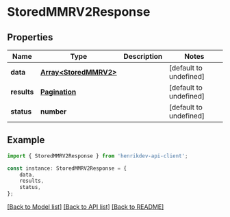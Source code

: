# StoredMMRV2Response


## Properties

Name | Type | Description | Notes
------------ | ------------- | ------------- | -------------
**data** | [**Array&lt;StoredMMRV2&gt;**](StoredMMRV2.md) |  | [default to undefined]
**results** | [**Pagination**](Pagination.md) |  | [default to undefined]
**status** | **number** |  | [default to undefined]

## Example

```typescript
import { StoredMMRV2Response } from 'henrikdev-api-client';

const instance: StoredMMRV2Response = {
    data,
    results,
    status,
};
```

[[Back to Model list]](../README.md#documentation-for-models) [[Back to API list]](../README.md#documentation-for-api-endpoints) [[Back to README]](../README.md)
